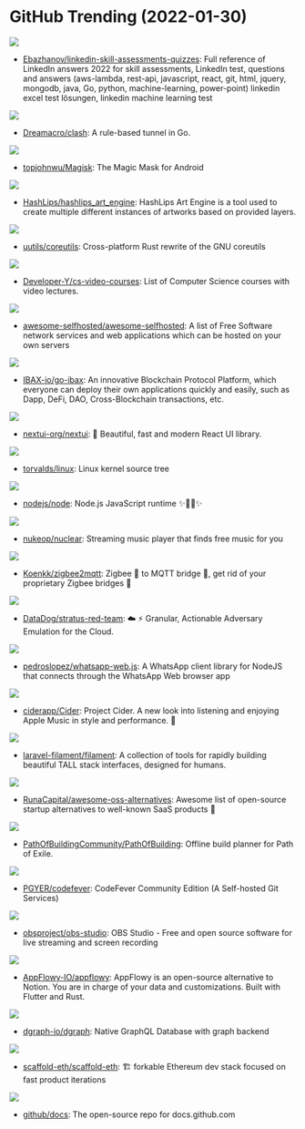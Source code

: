 # GitHub Trending (2022-01-30)

![](https://img.shields.io/badge/none-New%20230-green?style=flat-square&logo=appveyor)
- [Ebazhanov/linkedin-skill-assessments-quizzes](https://github.com/Ebazhanov/linkedin-skill-assessments-quizzes): Full reference of LinkedIn answers 2022 for skill assessments, LinkedIn test, questions and answers (aws-lambda, rest-api, javascript, react, git, html, jquery, mongodb, java, Go, python, machine-learning, power-point) linkedin excel test lösungen, linkedin machine learning test

![](https://img.shields.io/badge/Go-New%2061-green?style=flat-square&logo=appveyor)
- [Dreamacro/clash](https://github.com/Dreamacro/clash): A rule-based tunnel in Go.

![](https://img.shields.io/badge/C%2B%2B-New%20105-green?style=flat-square&logo=appveyor)
- [topjohnwu/Magisk](https://github.com/topjohnwu/Magisk): The Magic Mask for Android

![](https://img.shields.io/badge/JavaScript-New%2040-green?style=flat-square&logo=appveyor)
- [HashLips/hashlips_art_engine](https://github.com/HashLips/hashlips_art_engine): HashLips Art Engine is a tool used to create multiple different instances of artworks based on provided layers.

![](https://img.shields.io/badge/Rust-New%20242-green?style=flat-square&logo=appveyor)
- [uutils/coreutils](https://github.com/uutils/coreutils): Cross-platform Rust rewrite of the GNU coreutils

![](https://img.shields.io/badge/none-New%201-green?style=flat-square&logo=appveyor)
- [Developer-Y/cs-video-courses](https://github.com/Developer-Y/cs-video-courses): List of Computer Science courses with video lectures.

![](https://img.shields.io/badge/JavaScript-New%20120-green?style=flat-square&logo=appveyor)
- [awesome-selfhosted/awesome-selfhosted](https://github.com/awesome-selfhosted/awesome-selfhosted): A list of Free Software network services and web applications which can be hosted on your own servers

![](https://img.shields.io/badge/Go-New%20823-green?style=flat-square&logo=appveyor)
- [IBAX-io/go-ibax](https://github.com/IBAX-io/go-ibax): An innovative Blockchain Protocol Platform, which everyone can deploy their own applications quickly and easily, such as Dapp, DeFi, DAO, Cross-Blockchain transactions, etc.

![](https://img.shields.io/badge/TypeScript-New%20857-green?style=flat-square&logo=appveyor)
- [nextui-org/nextui](https://github.com/nextui-org/nextui): 🚀 Beautiful, fast and modern React UI library.

![](https://img.shields.io/badge/C-New%20329-green?style=flat-square&logo=appveyor)
- [torvalds/linux](https://github.com/torvalds/linux): Linux kernel source tree

![](https://img.shields.io/badge/JavaScript-New%2047-green?style=flat-square&logo=appveyor)
- [nodejs/node](https://github.com/nodejs/node): Node.js JavaScript runtime ✨🐢🚀✨

![](https://img.shields.io/badge/TypeScript-New%2091-green?style=flat-square&logo=appveyor)
- [nukeop/nuclear](https://github.com/nukeop/nuclear): Streaming music player that finds free music for you

![](https://img.shields.io/badge/JavaScript-New%207-green?style=flat-square&logo=appveyor)
- [Koenkk/zigbee2mqtt](https://github.com/Koenkk/zigbee2mqtt): Zigbee 🐝 to MQTT bridge 🌉, get rid of your proprietary Zigbee bridges 🔨

![](https://img.shields.io/badge/Go-New%2058-green?style=flat-square&logo=appveyor)
- [DataDog/stratus-red-team](https://github.com/DataDog/stratus-red-team): ☁️ ⚡ Granular, Actionable Adversary Emulation for the Cloud.

![](https://img.shields.io/badge/JavaScript-New%2030-green?style=flat-square&logo=appveyor)
- [pedroslopez/whatsapp-web.js](https://github.com/pedroslopez/whatsapp-web.js): A WhatsApp client library for NodeJS that connects through the WhatsApp Web browser app

![](https://img.shields.io/badge/JavaScript-New%2028-green?style=flat-square&logo=appveyor)
- [ciderapp/Cider](https://github.com/ciderapp/Cider): Project Cider. A new look into listening and enjoying Apple Music in style and performance. 🚀

![](https://img.shields.io/badge/PHP-New%2014-green?style=flat-square&logo=appveyor)
- [laravel-filament/filament](https://github.com/laravel-filament/filament): A collection of tools for rapidly building beautiful TALL stack interfaces, designed for humans.

![](https://img.shields.io/badge/Python-New%20393-green?style=flat-square&logo=appveyor)
- [RunaCapital/awesome-oss-alternatives](https://github.com/RunaCapital/awesome-oss-alternatives): Awesome list of open-source startup alternatives to well-known SaaS products 🚀

![](https://img.shields.io/badge/Lua-New%208-green?style=flat-square&logo=appveyor)
- [PathOfBuildingCommunity/PathOfBuilding](https://github.com/PathOfBuildingCommunity/PathOfBuilding): Offline build planner for Path of Exile.

![](https://img.shields.io/badge/PHP-New%2046-green?style=flat-square&logo=appveyor)
- [PGYER/codefever](https://github.com/PGYER/codefever): CodeFever Community Edition (A Self-hosted Git Services)

![](https://img.shields.io/badge/C-New%2045-green?style=flat-square&logo=appveyor)
- [obsproject/obs-studio](https://github.com/obsproject/obs-studio): OBS Studio - Free and open source software for live streaming and screen recording

![](https://img.shields.io/badge/Rust-New%20123-green?style=flat-square&logo=appveyor)
- [AppFlowy-IO/appflowy](https://github.com/AppFlowy-IO/appflowy): AppFlowy is an open-source alternative to Notion. You are in charge of your data and customizations. Built with Flutter and Rust.

![](https://img.shields.io/badge/Go-New%2026-green?style=flat-square&logo=appveyor)
- [dgraph-io/dgraph](https://github.com/dgraph-io/dgraph): Native GraphQL Database with graph backend

![](https://img.shields.io/badge/CSS-New%2025-green?style=flat-square&logo=appveyor)
- [scaffold-eth/scaffold-eth](https://github.com/scaffold-eth/scaffold-eth): 🏗 forkable Ethereum dev stack focused on fast product iterations

![](https://img.shields.io/badge/JavaScript-New%2021-green?style=flat-square&logo=appveyor)
- [github/docs](https://github.com/github/docs): The open-source repo for docs.github.com

